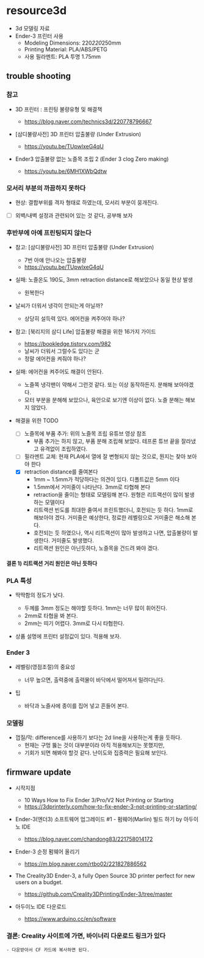 # resource3d
- 3d 모델링 자료
- Ender-3 프린터 사용
	- Modeling Dimensions: 220*220*250mm
	- Printing Material: PLA/ABS/PETG
	- 사용 필라멘트: PLA 투명 1.75mm

## trouble shooting
### 참고
- 3D 프린터 : 프린팅 불량유형 및 해결책
	- https://blog.naver.com/technics3d/220778796667

- [삼디불량사전] 3D 프린터 압출불량 (Under Extrusion)
	- https://youtu.be/TUpwlxeG4qU

- Ender3 압출불량 없는 노즐목 조립 2 (Ender 3 clog Zero making)
	- https://youtu.be/6MH1XWbQdtw

### 모서리 부분의 까끔하지 못하다
- 현상: 결합부위를 격자 형태로 하였는데, 모서리 부분이 뭉개진다.
- [ ] 외벽/내벽 설정과 관련되어 있는 것 같다, 공부해 보자

### 후반부에 아예 프린팅되지 않는다
- 참고: [삼디불량사전] 3D 프린터 압출불량 (Under Extrusion)
	- 7번 아얘 안나오는 압출불량
	- https://youtu.be/TUpwlxeG4qU

- 실패: 노즐온도 190도, 3mm retraction distance로 해보았으나 동일 현상 발생
	- 원복한다

- 날씨가 더워서 냉각이 안되는게 아닐까?
	- 상당히 설득력 있다. 에어컨을 켜주어야 하나?

- 참고: [북리지의 삼디 Life] 압출불량 해결을 위한 16가지 가이드
	- https://bookledge.tistory.com/982
	- 날씨가 더워서 그럴수도 있다는 군
	- 정말 에어컨을 켜줘야 하나?

- 실패: 에어컨을 켜주어도 해결이 안된다.
	- 노즐쪽 냉각팬이 약해서 그런것 같다. 또는 이상 동작하든지. 분해해 보아야겠다.
	- 모터 부분을 분해해 보았으나, 육안으로 보기엔 이상이 없다. 노즐 분해는 해보지 않았다.

- 해결을 위한 TODO
	- [ ] 노즐목에 부품 추가: 위의 노즐목 조립 유튜브 영상 참조
		- 부품 추가는 하지 않고, 부품 분해 조립해 보았다. 테프론 튜브 끝을 잘라냈고 유격없이 조립하였다.
	- [ ] 필라멘트 교체: 현재 PLA에서 열에 잘 변형되지 않는 것으로, 뭔지는 찾아 보아야 한다
	- [x] retraction distance를 줄여본다
		- 1mm ~ 1.5mm가 적당하다는 의견이 있다. 디폴트값은 5mm 이다
		- 1.5mm에서 거미줄이 나타난다. 3mm로 타협해 본다
		- retraction을 줄이는 형태로 모델링해 본다. 원형은 리트랙션이 많이 발생하는 모델이다
		- 리트랙션 빈도를 최대한 줄여서 프린트했더니, 호전되는 듯 하다. 1mm로 해보아야 겠다. 거미줄은 예상한다, 정료한 레벨링으로 거미줄은 해소해 본다.
		- 호전되는 듯 하였으나, 역시 리트랙션이 많아 발생하고 나면, 압출불량이 발생한다. 거미줄도 발생했다.
		- 리트랙션 원인은 아닌듯하다, 노즐목을 건드려 봐야 겠다.

#### 결론 1) 리트랙션 거리 원인은 아닌 듯하다

### PLA 특성
- 딱딱함의 정도가 낮다.
	- 두께를 3mm 정도는 해야할 듯하다. 1mm는 너무 많이 휘어진다.
	- 2mm로 타협을 봐 본다.
	- 2mm는 띠기 어렵다. 3mm로 다시 타협한다.

- 상품 설명에 프린터 설정값이 있다. 적용해 보자.

### Ender 3
- 레벨링(영점조절)의 중요성
	- 너무 높으면, 출력중에 출력물이 바닥에서 떨어져서 밀려다닌다.

- 팁
	- 바닥과 노즐사에 종이를 집어 넣고 흔들어 본다.

### 모델링
- 껍질/막: difference를 사용하기 보다는 2d line을 사용하는게 좋을 듯하다.
	- 현재는 구멍 뚫는 것이 대부분이라 아직 적용해보지는 못했지만,
	- 기회가 되면 해봐야 할것 같다. 난이도와 집중력은 필요해 보인다.
	
## firmware update
- 시작지점
	- 10 Ways How to Fix Ender 3/Pro/V2 Not Printing or Starting
	- https://3dprinterly.com/how-to-fix-ender-3-not-printing-or-starting/

- Ender-3(엔더3) 소프트웨어 업그레이드 #1 - 펌웨어(Marlin) 빌드 하기 by 아두이노 IDE
	- https://blog.naver.com/chandong83/221758014172

- Ender-3 순정 펌웨어 올리기
	- https://m.blog.naver.com/rtbo02/221827886562

- The Creality3D Ender-3, a fully Open Source 3D printer perfect for new users on a budget.
	- https://github.com/Creality3DPrinting/Ender-3/tree/master

- 아두이노 IDE 다운로드
	- https://www.arduino.cc/en/software

### 결론: Creality 사이트에 가면, 바이너리 다운로드 링크가 있다
	- 다운받아서 CF 카드에 복사하면 된다.

